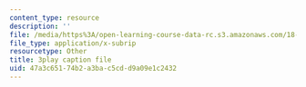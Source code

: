 ```yaml
---
content_type: resource
description: ''
file: /media/https%3A/open-learning-course-data-rc.s3.amazonaws.com/18-03sc-differential-equations-fall-2011/47a3c65174b2a3bac5cdd9a09e1c2432_9KbpbBMThTE.srt
file_type: application/x-subrip
resourcetype: Other
title: 3play caption file
uid: 47a3c651-74b2-a3ba-c5cd-d9a09e1c2432
---
```

